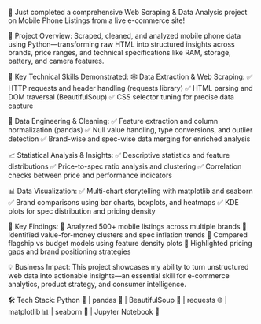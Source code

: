 📱 Just completed a comprehensive Web Scraping & Data Analysis project on Mobile Phone Listings from a live e-commerce site!

 🎯 Project Overview:
 Scraped, cleaned, and analyzed mobile phone data using Python—transforming raw HTML into structured insights across brands, price ranges, and technical specifications like RAM, storage, battery, and camera features.

🔧 Key Technical Skills Demonstrated:
🕸 Data Extraction & Web Scraping:
 ✅ HTTP requests and header handling (requests library)
 ✅ HTML parsing and DOM traversal (BeautifulSoup)
 ✅ CSS selector tuning for precise data capture

🧹 Data Engineering & Cleaning:
 ✅ Feature extraction and column normalization (pandas)
 ✅ Null value handling, type conversions, and outlier detection
 ✅ Brand-wise and spec-wise data merging for enriched analysis

📈 Statistical Analysis & Insights:
 ✅ Descriptive statistics and feature distributions
 ✅ Price-to-spec ratio analysis and clustering
 ✅ Correlation checks between price and performance indicators

📊 Data Visualization:
 ✅ Multi-chart storytelling with matplotlib and seaborn
 ✅ Brand comparisons using bar charts, boxplots, and heatmaps
 ✅ KDE plots for spec distribution and pricing density

🎯 Key Findings:
 📌 Analyzed 500+ mobile listings across multiple brands
 📌 Identified value-for-money clusters and spec inflation trends
 📌 Compared flagship vs budget models using feature density plots
 📌 Highlighted pricing gaps and brand positioning strategies

💡 Business Impact:
 This project showcases my ability to turn unstructured web data into actionable insights—an essential skill for e-commerce analytics, product strategy, and consumer intelligence.

🛠 Tech Stack:
 Python 🐍 | pandas 🐼 | BeautifulSoup 🍲 | requests 🌐 | matplotlib 📊 | seaborn 🌊 | Jupyter Notebook 📓
